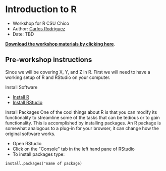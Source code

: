 # Introduction to R
- Workshop for R CSU Chico
- Author: [Carlos Rodriguez](https://keen-wilson-61a022.netlify.app/)
- Date: TBD


[**Download the workshop materials by clicking here**](https://github.com/carlosivanr/r_talk/).

## Pre-workshop instructions
Since we will be covering X, Y, and Z in R. First we will need to have a working setup of R and RStudio on your computer.

Install Software
- [Install R](http://cran.wustl.edu/)
- [Install RStudio](https://www.rstudio.com/products/rstudio/download/#download)

Install Packages
One of the cool things about R is that you can modify its functionality to streamline some of the tasks that can be tedious or to gain functionality. This is accomplished by installing packages. An R package is somewhat analogous to a plug-in for your browser, it can change how the original software works.

- Open RStudio
- Click on the "Console" tab in the left hand pane of RStudio
- To install packages type:
 ```{r}
 install.packages("name of package)
 ```

